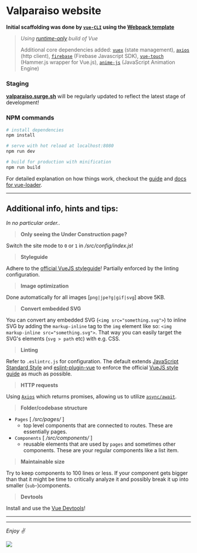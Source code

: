 # Valparaiso website

 **Initial scaffolding was done by [`vue-CLI`](https://github.com/vuejs/vue-cli) using the [Webpack template](https://github.com/vuejs-templates/webpack)**
>
> *Using [runtime-only](https://gist.github.com/anchal20/f2ac9807263e106c1308f7143df1cf09) build of Vue*
>
> Additional core dependencies added: [`vuex`](https://github.com/vuejs/vuex) (state management), [`axios`](https://github.com/mzabriskie/axios) (http client), [`firebase`](https://www.npmjs.com/package/firebase) (Firebase Javascript SDK), [`vue-touch`](https://github.com/vuejs/vue-touch/tree/next) (Hammer.js wrapper for Vue.js), [`anime-js`](https://github.com/juliangarnier/anime) (JavaScript Animation Engine)

### **Staging**

[**valparaiso.surge.sh**](http://valparaiso.surge.sh) will be regularly updated to reflect the latest stage of development! 

### **NPM commands**

``` bash
# install dependencies
npm install

# serve with hot reload at localhost:8080
npm run dev

# build for production with minification
npm run build
```

For detailed explanation on how things work, checkout the [guide](http://vuejs-templates.github.io/webpack/) and [docs for vue-loader](http://vuejs.github.io/vue-loader).

---
## **Additional info, hints and tips:**

_In no particular order.._

> **Only seeing the Under Construction page?**

Switch the site mode to `0` or `1` in _/src/config/index.js_!

> **Styleguide**

Adhere to the [official VueJS styleguide]((https://vuejs.org/v2/style-guide/))! Partially enforced by the linting configuration.

> **Image optimization**

Done automatically for all images [`png|jpe?g|gif|svg`] above 5KB.

> **Convert embedded SVG**

You can convert any embedded SVG (`<img src="something.svg">`) to inline SVG by adding the `markup-inline` tag to the `img` element like so: `<img markup-inline src="something.svg">`. That way you can easily target the SVG's elements (`svg > path` etc) with e.g. CSS.

> **Linting**

Refer to `.eslintrc.js` for configuration. The default extends [JavaScript Standard Style](https://github.com/standard/standard/blob/master/docs/RULES-en.md) and [eslint-plugin-vue](https://github.com/vuejs/eslint-plugin-vue) to enforce the official [VueJS style guide](https://vuejs.org/v2/style-guide/) as much as possible.

> **HTTP requests**

Using [`Axios`](https://github.com/mzabriskie/axios) which returns promises, allowing us to utilize [`async/await`](https://hackernoon.com/6-reasons-why-javascripts-async-await-blows-promises-away-tutorial-c7ec10518dd9).

> **Folder/codebase structure**

- `Pages` [ _/src/pages/_ ]
	- top level components that are connected to routes. These are essentially pages.
- `Components` [ _/src/components/_ ]
	- reusable elements that are used by `pages` and sometimes other components. These are your regular components like a list item.

> **Maintainable size**

Try to keep components to 100 lines or less. If your component gets bigger than that it might be time to critically analyze it and possibly break it up into smaller (`sub`-)components.

> **Devtools**

Install and use the [Vue Devtools](https://github.com/vuejs/vue-devtools)!

---
---
_Enjoy ✌️_

![](https://i.imgur.com/apjyd3T.gif)
